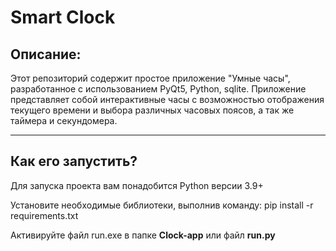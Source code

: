 # Smart Clock

## Описание:

Этот репозиторий содержит простое приложение "Умные часы", разработанное с использованием PyQt5, Python, sqlite. Приложение представляет собой интерактивные часы с возможностью отображения текущего времени и выбора различных часовых поясов, а так же таймера и секундомера.

<hr>

## Как его запустить?

Для запуска проекта вам понадобится Python версии 3.9+

Установите необходимые библиотеки, выполнив команду:
pip install -r requirements.txt

Активируйте файл run.exe в папке <b>Clock-app</b> или файл <b>run.py</b>
